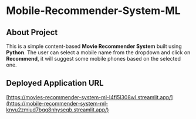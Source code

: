 # Mobile-Recommender-System-ML

## About Project
This is a simple content-based **Movie Recommender System** built using **Python**. The user can select a mobile name from the dropdown and click on **Recommend**, it will suggest some mobile phones based on the selected one.

## Deployed Application URL
[https://movies-recommender-system-ml-l4fi5l308wl.streamlit.app/](https://mobile-recommender-system-ml-knvu2zmiud7bgg8nhyseqb.streamlit.app/)
